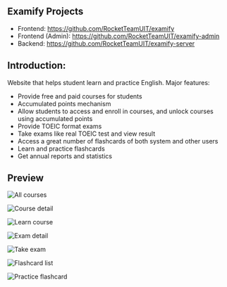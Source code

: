 ## Examify Projects
- Frontend: https://github.com/RocketTeamUIT/examify
- Frontend (Admin): https://github.com/RocketTeamUIT/examify-admin
- Backend: https://github.com/RocketTeamUIT/examify-server

## Introduction:
Website that helps student learn and practice English. Major features:
- Provide free and paid courses for students
- Accumulated points mechanism
- Allow students to access and enroll in courses, and unlock courses using accumulated points
- Provide TOEIC format exams
- Take exams like real TOEIC test and view result
- Access a great number of flashcards of both system and other users
- Learn and practice flashcards
- Get annual reports and statistics

## Preview
![All courses](https://github.com/RocketTeamUIT/examify/assets/93902080/8cfc4244-3819-45e2-93b7-a4d7fdf9ba70)

![Course detail](https://github.com/RocketTeamUIT/examify/assets/93902080/19b4d64c-a813-4a38-8b99-c73005d62e60)

![Learn course](https://github.com/RocketTeamUIT/examify/assets/93902080/f3520c8b-ebd4-487a-bf2a-c0ebce73d704)

![Exam detail](https://github.com/RocketTeamUIT/examify/assets/93902080/e902c88c-ac1b-4f2f-961e-0ee7172c63b8)

![Take exam](https://github.com/RocketTeamUIT/examify/assets/93902080/630578ea-5b07-4ad0-9288-9ae7edc54889)

![Flashcard list](https://github.com/RocketTeamUIT/examify/assets/93902080/b235278f-3cd5-4e97-ba90-9cc656d12b63)

![Practice flashcard](https://github.com/RocketTeamUIT/examify/assets/93902080/5da59079-dcd5-40e0-ba2d-95b6906ea900)
